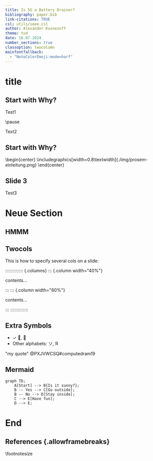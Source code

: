 ```yaml
---
title: Is 5G a Battery Drainer?
bibliography: paper.bib
link-citations: TRUE
csl: utils/ieee.csl
author: Alexander Kusnezoff
theme: tud
date: 16.07.2024
number_sections: true
classoption: twocolumn
mainfontfallback:
  - "NotoColorEmoji:mode=harf"
---
```


# title

## Start with Why?

Test1

\pause <!--show following text only on next slide-->

Text2

## Start with Why?

\begin{center}
\includegraphics[width=0.8\textwidth]{./img/prosem-einleitung.png}
\end{center}

## Slide 3


Test3


# Neue Section

## HMMM

## Twocols

This is how to specify several cols on a slide:

<!-- see [StackOverflowI](https://stackoverflow.com/a/34809186) for twocol-layout -->

:::::::::::::: {.columns}
::: {.column width="40%"}

contents...

:::
::: {.column width="60%"}

contents...

:::
::::::::::::::

## Extra Symbols

- ✓ 🧠, 📙
- Other alphabets: ソ, Я

"my quote" @PXJVWCSQ#computedram19 <!--Chap1-->

## Mermaid

```mermaid
graph TD;
    A[Start] --> B{Is it sunny?};
    B -- Yes --> C[Go outside];
    B -- No --> D[Stay inside];
    C --> E[Have fun];
    D --> E;
```

# End

<!-- --- -->
<!-- refs: | -->
<!--    ::: {#refs} -->
<!--    ::: -->
<!-- ... -->

## References {.allowframebreaks}

\footnotesize
